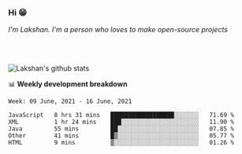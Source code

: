 ### Hi 😁

*I'm Lakshan. I'm a person who loves to make open-source projects*


<br/><br/>

![Lakshan's github stats](https://github-readme-stats.vercel.app/api?username=sandaruwan98&show_icons=true&theme=prussian )<br/>



📊 **Weekly development breakdown**
<!--START_SECTION:waka-->
```text
Week: 09 June, 2021 - 16 June, 2021

JavaScript   8 hrs 31 mins   ██████████████████░░░░░░░   71.69 % 
XML          1 hr 24 mins    ███░░░░░░░░░░░░░░░░░░░░░░   11.90 % 
Java         55 mins         ██░░░░░░░░░░░░░░░░░░░░░░░   07.85 % 
Other        41 mins         █▒░░░░░░░░░░░░░░░░░░░░░░░   05.77 % 
HTML         9 mins          ▒░░░░░░░░░░░░░░░░░░░░░░░░   01.26 % 
```
<!--END_SECTION:waka-->

